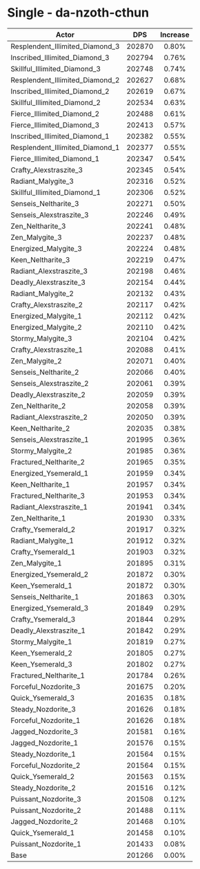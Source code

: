 # Single - da-nzoth-cthun
| Actor | DPS | Increase |
|---|:---:|:---:|
|Resplendent_Illimited_Diamond_3|202870|0.80%|
|Inscribed_Illimited_Diamond_3|202794|0.76%|
|Skillful_Illimited_Diamond_3|202748|0.74%|
|Resplendent_Illimited_Diamond_2|202627|0.68%|
|Inscribed_Illimited_Diamond_2|202619|0.67%|
|Skillful_Illimited_Diamond_2|202534|0.63%|
|Fierce_Illimited_Diamond_2|202488|0.61%|
|Fierce_Illimited_Diamond_3|202413|0.57%|
|Inscribed_Illimited_Diamond_1|202382|0.55%|
|Resplendent_Illimited_Diamond_1|202377|0.55%|
|Fierce_Illimited_Diamond_1|202347|0.54%|
|Crafty_Alexstraszite_3|202345|0.54%|
|Radiant_Malygite_3|202316|0.52%|
|Skillful_Illimited_Diamond_1|202306|0.52%|
|Senseis_Neltharite_3|202271|0.50%|
|Senseis_Alexstraszite_3|202246|0.49%|
|Zen_Neltharite_3|202241|0.48%|
|Zen_Malygite_3|202237|0.48%|
|Energized_Malygite_3|202224|0.48%|
|Keen_Neltharite_3|202219|0.47%|
|Radiant_Alexstraszite_3|202198|0.46%|
|Deadly_Alexstraszite_3|202154|0.44%|
|Radiant_Malygite_2|202132|0.43%|
|Crafty_Alexstraszite_2|202117|0.42%|
|Energized_Malygite_1|202112|0.42%|
|Energized_Malygite_2|202110|0.42%|
|Stormy_Malygite_3|202104|0.42%|
|Crafty_Alexstraszite_1|202088|0.41%|
|Zen_Malygite_2|202071|0.40%|
|Senseis_Neltharite_2|202066|0.40%|
|Senseis_Alexstraszite_2|202061|0.39%|
|Deadly_Alexstraszite_2|202059|0.39%|
|Zen_Neltharite_2|202058|0.39%|
|Radiant_Alexstraszite_2|202050|0.39%|
|Keen_Neltharite_2|202035|0.38%|
|Senseis_Alexstraszite_1|201995|0.36%|
|Stormy_Malygite_2|201985|0.36%|
|Fractured_Neltharite_2|201965|0.35%|
|Energized_Ysemerald_1|201959|0.34%|
|Keen_Neltharite_1|201957|0.34%|
|Fractured_Neltharite_3|201953|0.34%|
|Radiant_Alexstraszite_1|201941|0.34%|
|Zen_Neltharite_1|201930|0.33%|
|Crafty_Ysemerald_2|201917|0.32%|
|Radiant_Malygite_1|201912|0.32%|
|Crafty_Ysemerald_1|201903|0.32%|
|Zen_Malygite_1|201895|0.31%|
|Energized_Ysemerald_2|201872|0.30%|
|Keen_Ysemerald_1|201872|0.30%|
|Senseis_Neltharite_1|201863|0.30%|
|Energized_Ysemerald_3|201849|0.29%|
|Crafty_Ysemerald_3|201844|0.29%|
|Deadly_Alexstraszite_1|201842|0.29%|
|Stormy_Malygite_1|201819|0.27%|
|Keen_Ysemerald_2|201805|0.27%|
|Keen_Ysemerald_3|201802|0.27%|
|Fractured_Neltharite_1|201784|0.26%|
|Forceful_Nozdorite_3|201675|0.20%|
|Quick_Ysemerald_3|201635|0.18%|
|Steady_Nozdorite_3|201626|0.18%|
|Forceful_Nozdorite_1|201626|0.18%|
|Jagged_Nozdorite_3|201581|0.16%|
|Jagged_Nozdorite_1|201576|0.15%|
|Steady_Nozdorite_1|201564|0.15%|
|Forceful_Nozdorite_2|201564|0.15%|
|Quick_Ysemerald_2|201563|0.15%|
|Steady_Nozdorite_2|201516|0.12%|
|Puissant_Nozdorite_3|201508|0.12%|
|Puissant_Nozdorite_2|201488|0.11%|
|Jagged_Nozdorite_2|201468|0.10%|
|Quick_Ysemerald_1|201458|0.10%|
|Puissant_Nozdorite_1|201433|0.08%|
|Base|201266|0.00%|
